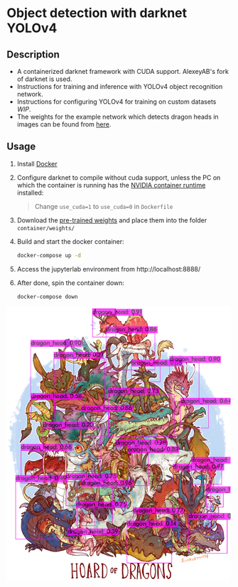 # Object detection with darknet YOLOv4
## Description
- A containerized darknet framework with CUDA support. AlexeyAB's fork of darknet is used.
- Instructions for training and inference with YOLOv4 object recognition network.
- Instructions for configuring YOLOv4 for training on custom datasets *WIP*.
- The weights for the example network which detects dragon heads in images can be found from [here](https://drive.google.com/drive/folders/1-_-UEogMCKSbjYAfzK1_F9Z7aDZLglhJ?usp=sharing).

## Usage

1. Install [Docker](https://docs.docker.com/get-docker/)

2. Configure darknet to compile without cuda support, unless the PC on which the container is running has the [NVIDIA container runtime](https://github.com/NVIDIA/nvidia-container-runtime) installed:

    >Change `use_cuda=1` to `use_cuda=0` in `Dockerfile`

3. Download the [pre-trained weights](https://drive.google.com/file/d/1Dr-47YfU5hi7Qy2YkejC3RwvKYh3lLv4/view?usp=sharing) and place them into the folder `container/weights/`

4. Build and start the docker container:
    ```bash
    docker-compose up -d
    ```
5. Access the jupyterlab environment from
    http://localhost:8888/
6. After done, spin the container down:
    ```bash
    docker-compose down
    ```



![Preview grid](./predictions.jpg)
